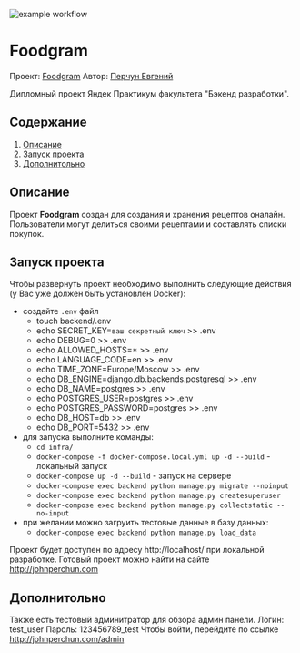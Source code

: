 ![example workflow](https://github.com/reakfog/foodgram-project-react/actions/workflows/main.yml/badge.svg)

# Foodgram

Проект: [Foodgram](http://www.johnperchun.com/)
Автор: [Перчун Евгений](https://github.com/reakfog)

Дипломный проект Яндек Практикум факультета "Бэкенд разработки".

## Содержание
1. [Описание](#description)
2. [Запуск проекта](#launch)
3. [Дополнитольно](#additional)

## <a name='description'>Описание</a>
Проект **Foodgram** создан для создания и хранения рецептов оналайн.
Пользователи могут делиться своими рецептами и составлять списки покупок.

## <a name='launch'>Запуск проекта</a>
Чтобы развернуть проект необходимо выполнить следующие действия (у Вас уже должен быть установлен Docker):

* создайте `.env` файл
  * touch backend/.env
  * echo SECRET_KEY=`ваш секретный ключ` >> .env
  * echo DEBUG=0 >> .env
  * echo ALLOWED_HOSTS=* >> .env
  * echo LANGUAGE_CODE=en >> .env
  * echo TIME_ZONE=Europe/Moscow >> .env
  * echo DB_ENGINE=django.db.backends.postgresql >> .env
  * echo DB_NAME=postgres >> .env
  * echo POSTGRES_USER=postgres >> .env
  * echo POSTGRES_PASSWORD=postgres >> .env
  * echo DB_HOST=db >> .env
  * echo DB_PORT=5432 >> .env
* для запуска выполните команды:
  * `cd infra/`
  * `docker-compose -f docker-compose.local.yml up -d --build` - локальный запуск
  * `docker-compose up -d --build` - запуск на сервере
  * `docker-compose exec backend python manage.py migrate --noinput`
  * `docker-compose exec backend python manage.py createsuperuser`
  * `docker-compose exec backend python manage.py collectstatic --no-input`
* при желании можно загруить тестовые данные в базу данных:
  * `docker-compose exec backend python manage.py load_data`

Проект будет доступен по адресу http://localhost/ при локальной разработке.
Готовый проект можно найти на сайте http://johnperchun.com

## <a name='additional'>Дополнитольно</a>
Также есть тестовый админитратор для обзора админ панели.
Логин: test_user
Пароль: 123456789_test
Чтобы войти, перейдите по ссылке http://johnperchun.com/admin